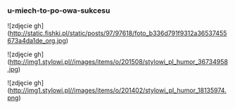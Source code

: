 ### u-miech-to-po-owa-sukcesu ###
![zdjęcie gh] (http://static.fishki.pl/static/posts/97/97618/foto_b336d791f9312a36537455673a4da1de_org.jpg)


![zdjęcie gh] (http://img1.stylowi.pl//images/items/o/201508/stylowi_pl_humor_36734958.jpg) 

![zdjęcie gh] (http://img1.stylowi.pl//images/items/o/201402/stylowi_pl_humor_18135974.png)
